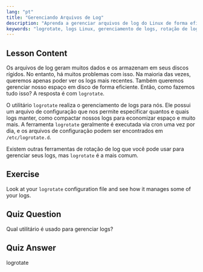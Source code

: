 ```yaml
---
lang: "pt"
title: "Gerenciando Arquivos de Log"
description: "Aprenda a gerenciar arquivos de log do Linux de forma eficiente usando logrotate. Descubra a rotação de logs, compressão e configuração para economizar espaço em disco. Comece a aprender hoje!"
keywords: "logrotate, logs Linux, gerenciamento de logs, rotação de logs, tutorial Linux, iniciante, guia, espaço em disco"
---
```


## Lesson Content

Os arquivos de log geram muitos dados e os armazenam em seus discos rígidos. No entanto, há muitos problemas com isso. Na maioria das vezes, queremos apenas poder ver os logs mais recentes. Também queremos gerenciar nosso espaço em disco de forma eficiente. Então, como fazemos tudo isso? A resposta é com `logrotate`.

O utilitário `logrotate` realiza o gerenciamento de logs para nós. Ele possui um arquivo de configuração que nos permite especificar quantos e quais logs manter, como compactar nossos logs para economizar espaço e muito mais. A ferramenta `logrotate` geralmente é executada via cron uma vez por dia, e os arquivos de configuração podem ser encontrados em `/etc/logrotate.d`.

Existem outras ferramentas de rotação de log que você pode usar para gerenciar seus logs, mas `logrotate` é a mais comum.

## Exercise

Look at your `logrotate` configuration file and see how it manages some of your logs.

## Quiz Question

Qual utilitário é usado para gerenciar logs?

## Quiz Answer

logrotate

